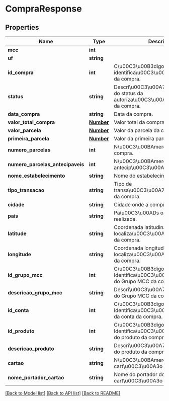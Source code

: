 # CompraResponse

## Properties
Name | Type | Description | Notes
------------ | ------------- | ------------- | -------------
**mcc** | **int** |  | [optional] 
**uf** | **string** |  | [optional] 
**id_compra** | **int** | C\u00C3\u00B3digo de identifica\u00C3\u00A7\u00C3\u00A3o da compra. | [optional] 
**status** | **string** | Descri\u00C3\u00A7\u00C3\u00A3o do status da autoriza\u00C3\u00A7\u00C3\u00A3o da compra. | [optional] 
**data_compra** | **string** | Data da compra. | [optional] 
**valor_total_compra** | [**Number**](Number.md) | Valor total da compra. | [optional] 
**valor_parcela** | [**Number**](Number.md) | Valor da parcela da compra. | [optional] 
**primeira_parcela** | [**Number**](Number.md) | Valor da primeira parcela da compra. | [optional] 
**numero_parcelas** | **int** | N\u00C3\u00BAmero de parcelas da compra. | [optional] 
**numero_parcelas_antecipaveis** | **int** | N\u00C3\u00BAmero de parcelas antecip\u00C3\u00A1veis da compra. | [optional] 
**nome_estabelecimento** | **string** | Nome do estabelecimento da compra. | [optional] 
**tipo_transacao** | **string** | Tipo de transa\u00C3\u00A7\u00C3\u00A3o da compra. | [optional] 
**cidade** | **string** | Cidade onde a compra foi realizada. | [optional] 
**pais** | **string** | Pa\u00C3\u00ADs onde a compra foi realizada. | [optional] 
**latitude** | **string** | Coordenada latitudinal da localiza\u00C3\u00A7\u00C3\u00A3o da compra. | [optional] 
**longitude** | **string** | Coordenada longitudinal da localiza\u00C3\u00A7\u00C3\u00A3o da compra. | [optional] 
**id_grupo_mcc** | **int** | C\u00C3\u00B3digo de Identifica\u00C3\u00A7\u00C3\u00A3o do Grupo MCC da compra. | [optional] 
**descricao_grupo_mcc** | **string** | Descri\u00C3\u00A7\u00C3\u00A3o do Grupo MCC da compra. | [optional] 
**id_conta** | **int** | C\u00C3\u00B3digo de Identifica\u00C3\u00A7\u00C3\u00A3o da conta da compra. | [optional] 
**id_produto** | **int** | C\u00C3\u00B3digo de Identifica\u00C3\u00A7\u00C3\u00A3o do produto da compra. | [optional] 
**descricao_produto** | **string** | Descri\u00C3\u00A7\u00C3\u00A3o do produto da compra. | [optional] 
**cartao** | **string** | N\u00C3\u00BAmero do cart\u00C3\u00A3o da compra. | [optional] 
**nome_portador_cartao** | **string** | Nome do portador do cart\u00C3\u00A3o da compra. | [optional] 

[[Back to Model list]](../README.md#documentation-for-models) [[Back to API list]](../README.md#documentation-for-api-endpoints) [[Back to README]](../README.md)


